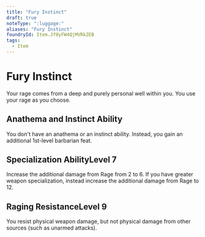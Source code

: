 ```yaml
---
title: "Fury Instinct"
draft: true
noteType: ":luggage:"
aliases: "Fury Instinct"
foundryId: Item.Jf0yFW4QjMVRkZEB
tags:
  - Item
---
```


# Fury Instinct

Your rage comes from a deep and purely personal well within you. You use your rage as you choose.

## Anathema and Instinct Ability

You don't have an anathema or an instinct ability. Instead, you gain an additional 1st-level barbarian feat.

## Specialization AbilityLevel 7

Increase the additional damage from Rage from 2 to 6. If you have greater weapon specialization, instead increase the additional damage from Rage to 12.

## Raging ResistanceLevel 9

You resist physical weapon damage, but not physical damage from other sources (such as unarmed attacks).
